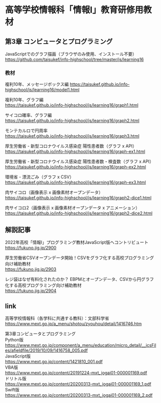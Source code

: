 # 高等学校情報科「情報I」教育研修用教材

## 第3章 コンピュータとプログラミング

JavaScriptでのグラフ描画（ブラウザのみ使用、インストール不要）  
https://github.com/taisukef/info-highschool/tree/master/js/learning16  

### 教材
複利10年、メッセージボックス編
https://taisukef.github.io/info-highschool/js/learning16/model1.html  

複利10年、グラフ編  
https://taisukef.github.io/info-highschool/js/learning16/graph1.html  

サイコロ確率、グラフ編  
https://taisukef.github.io/info-highschool/js/learning16/graph2.html  

モンテカルロで円周率  
https://taisukef.github.io/info-highschool/js/learning16/graph3.html  

厚生労働省 - 新型コロナウイルス感染症 陽性患者数（グラフ x API）  
https://taisukef.github.io/info-highschool/js/learning16/graph-ex1.html  

厚生労働省 - 新型コロナウイルス感染症 陽性患者数・検査数（グラフ x API）  
https://taisukef.github.io/info-highschool/js/learning16/graph-ex2.html  

環境省 - 漂流ごみ（グラフ x CSV）  
https://taisukef.github.io/info-highschool/js/learning16/graph-ex3.html  

肉サイコロ（画像表示 x 画像素材オープンデータ）  
https://taisukef.github.io/info-highschool/js/learning16/graph2-dice1.html  

肉サイコロ2（画像表示 x 画像素材オープンデータ x アニメーション）  
https://taisukef.github.io/info-highschool/js/learning16/graph2-dice2.html  

## 解説記事
2022年高校「情報I」プログラミング教材JavaScript版へコントリビュート  
https://fukuno.jig.jp/2900  

厚生労働省CSVオープンデータ開始！CSVをグラフ化する高校プログラミング向け補助教材  
https://fukuno.jig.jp/2903  

レジ袋はなぜ有料化されたのか？ EBPMとオープンデータ、CSVから円グラフ化する高校プログラミング向け補助教材  
https://fukuno.jig.jp/2904  

## link
高等学校情報科（各学科に共通する教科）：文部科学省  
https://www.mext.go.jp/a_menu/shotou/zyouhou/detail/1416746.htm  

第3章コンピュータとプログラミング  
Python版  
https://www.mext.go.jp/component/a_menu/education/micro_detail/__icsFiles/afieldfile/2019/10/09/1416758_005.pdf  
JavaScript版  
https://www.mext.go.jp/content/1421810_001.pdf  
VBA版  
https://www.mext.go.jp/content/20191224-mxt_jogai01-000001169.pdf  
ドリトル版  
https://www.mext.go.jp/content/20200313-mxt_jogai01-000001169_1.pdf  
Swift版  
https://www.mext.go.jp/content/20200313-mxt_jogai01-000001169_2.pdf  
